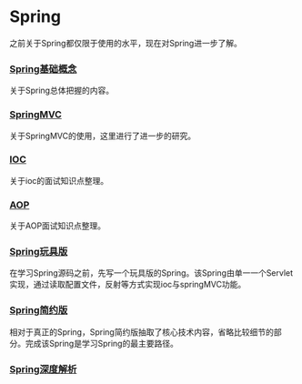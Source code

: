 # Spring
之前关于Spring都仅限于使用的水平，现在对Spring进一步了解。

### [Spring基础概念](docs/springBase.md)

关于Spring总体把握的内容。

### [SpringMVC](docs/SpringMVC.md)

关于SpringMVC的使用，这里进行了进一步的研究。   

### [IOC](docs/ioc.md)   

关于ioc的面试知识点整理。

### [AOP](docs/aop.md)

关于AOP面试知识点整理。

### [Spring玩具版](docs/SpringBaby.md)  

在学习Spring源码之前，先写一个玩具版的Spring。该Spring由单一一个Servlet实现，通过读取配置文件，反射等方式实现ioc与springMVC功能。   

### [Spring简约版](docs/liteSpring.md)  

相对于真正的Spring，Spring简约版抽取了核心技术内容，省略比较细节的部分。完成该Spring是学习Spring的最主要路径。

### [Spring深度解析](docs/springDepth.md)  



